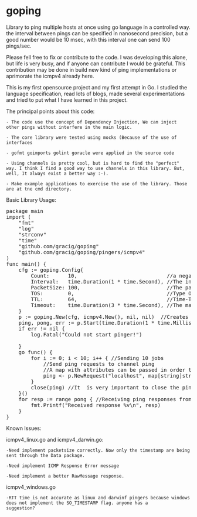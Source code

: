 

# goping

Library to ping multiple hosts at once using go language in a controlled way. the interval between pings can be specified in nanosecond precision, but a good number would be 10 msec, with this interval one can send 100 pings/sec.

Please fell free to fix or contribute to the code. I was developing this alone, but life is very busy, and if anyone can contribute I would be grateful. This contribution may be done in build new kind of ping implementations or aprimorate the icmpv4 already here.

This is my first opensource project and my first attempt in Go. I studied the language specification, read lots of blogs, made several experimentations and tried to put what I have learned in this project.

The principal points about this code:

	- The code use the concept of Dependency Injection, We can inject other pings without interfere in the main logic.
	
	- The core library were tested using mocks (Because of the use of interfaces
	
	- gofmt goimports golint goracle were applied in the source code
	
	- Using channels is pretty cool, but is hard to find the "perfect" way. I think I find a good way to use channels in this library. But, well, It always exist a better way :-).
	
	- Make example applications to exercise the use of the library. Those are at tne cmd directory.

Basic Library Usage:

<pre>
package main
import (
	"fmt"
	"log"
	"strconv"
	"time"
	"github.com/gracig/goping"
	"github.com/gracig/goping/pingers/icmpv4"
)
func main() {
	cfg := goping.Config{
		Count:      10,                             //a negative number will ping forever
		Interval:   time.Duration(1 * time.Second), //The interval between a host ping
		PacketSize: 100,                            //The packet size. It is nos implemented correctly yet. Now only local time are being send in the ping packet
		TOS:        0,                              //Type Of Sevice being passed. Only for linux and mac
		TTL:        64,                             //Time-To-Live, Only for Linux and Mac
		Timeout:    time.Duration(3 * time.Second), //The max time to wait for an answer
	}
	p := goping.New(cfg, icmpv4.New(), nil, nil)  //Creates a new instance. Injecting the Pinger icmpv4. Using defaults for last two parameters.
	ping, pong, err := p.Start(time.Duration(1 * time.Millisecond)) //Initiates a session. ping and pong are two channels.
	if err != nil {
		log.Fatal("Could not start pinger!")

	}
	go func() {
		for i := 0; i < 10; i++ { //Sending 10 jobs
			//Send ping requests to channel ping
			//A map with attributes can be passed in order to track the response if necessary.
			ping <- p.NewRequest("localhost", map[string]string{"job": strconv.Itoa(i)}) 
		}
		close(ping) //It  is very important to close the ping session after finishing sending ping, otherwise the program blocks.
	}()
	for resp := range pong { //Receiving ping responses from pong channels
		fmt.Printf("Received response %v\n", resp)
	}
}
</pre>


Known Issues: 

icmpv4_linux.go and icmpv4_darwin.go:

	-Need implement packetsize correctly. Now only the timestamp are being sent through the Data package.

	-Need implement ICMP Response Error message

	-Need implement a better RawMessage response.

icmpv4_windows.go

	-RTT time is not accurate as linux and darwinf pingers because windows does not implement the SO_TIMESTAMP flag. anyone has a 
	suggestion?
